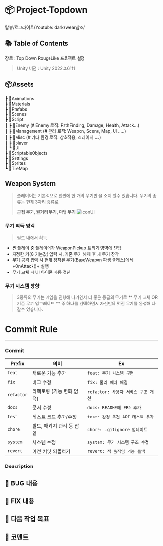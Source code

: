 # 📦 Project-Topdown
탑뷰/로그라이트/Youtube: darkswear참조/

## 📚 Table of Contents
장르 : Top Down RougeLike
프로젝트 설정
>Unity 버전 : Unity 2022.3.61f1

## 📦Assets
 ┣ 📂Animations <br>
 ┣ 📂Materials <br>
 ┣ 📂Prefabs  <br>
 ┣ 📂Scenes  <br>
 ┣ 📂Script <br>
 ┃ ┣ 📂Enemy (# Enemy 로직: PathFinding, Damage, Health, Attack...)<br>
 ┃ ┣ 📂Management (# 관리 로직: Weapon, Scene, Map, UI .....)<br>
 ┃ ┣ 📂Misc (# 기타 환경 로직: 상호작용, 스테이지 ....)<br>
 ┃ ┣ 📂player<br>
 ┃ ┗ 📂UI<br>
 ┣ 📂ScriptableObjects<br>
 ┣ 📂Settings<br>
 ┣ 📂Sprites<br>
 ┗ 📂TileMap<br>


## Weapon System
> 플레이어는 기본적으로 한번에 한 개의 무기만 을 소지 할수 있습니다.
> 무기의 종류는 현재 3자리 종류로
>
> **근접 무기, 원거리 무기, 마법 무기** ![IconUI](https://github.com/user-attachments/assets/08676b36-4e85-470e-8774-f12066f3a314)

### 무기 획득 방식
>필드 내에서 획득
- 씬 플레이 중 플레이어가 WeaponPickup 트리거 영역에 진입
- 지정한 키(G 기본값) 입력 시, 기존 무기 해제 후 새 무기 장착
- 무기 공격 입력 시 현재 장착된 무기(BaseWeapon 파생 클래스)에서 +OnAttack()+ 실행
- 무기 교체 시 UI 아이콘 자동 갱신

### 무기 시스템 방향
>3종류의 무기는 게임을 진행해 나가면서 더 좋은 등급의 무기로 ** 무기 교체 OR 기존 무기 업그레이드 ** 중 하나를 선택하면서 자신만의 멋진 무기를 완성해 나갈수 있습니다.



# Commit Rule
---
### Commit
| Prefix     | 의미                     | Ex                 |
| ---------- | ---------------------- | -------------------------- |
| `feat`     | 새로운 기능 추가               | `feat: 무기 시스템 구현`        |
| `fix`      | 버그 수정                      | `fix: 물리 에러 해결`           |
| `refactor` | 리팩토링 (기능 변화 없음)      | `refactor: 사용자 서비스 구조 개선`  |
| `docs`     | 문서 수정                      | `docs: README에 ERD 추가`     |
| `test`     | 테스트 코드 추가/수정          | `test: 감정 추천 API 테스트 추가`   |
| `chore`    | 빌드, 패키지 관리 등 잡일      | `chore: .gitignore 업데이트`   |
| `system`   | 시스템 수정                    | `system: 무기 시스템 구조 수정`   |
| `revert`   | 이전 커밋 되돌리기             | `revert: 적 움직임 기능 롤백`        |

### Description

🐞 BUG 내용
  -
🔧 FIX 내용
  -
🎯 다음 작업 목표
  -
🐼 코멘트
  -
